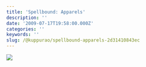 ```yaml
---
title: 'Spellbound: Apparels'
description: ''
date: '2009-07-17T19:58:00.000Z'
categories: ''
keywords: ''
slug: /@kuppurao/spellbound-apparels-2d31410843ec
---
```


![](https://cdn-images-1.medium.com/max/800/0*EdqMFKIFCaOjTMbT.png)